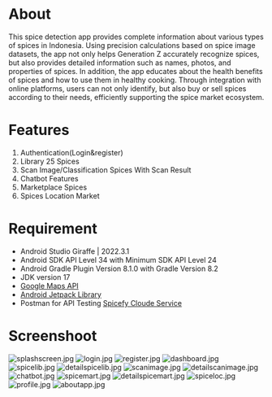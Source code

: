 # About
This spice detection app provides complete information about various types of spices in Indonesia. Using precision calculations based on spice image datasets, the app not only helps Generation Z accurately recognize spices, but also provides detailed information such as names, photos, and properties of spices. In addition, the app educates about the health benefits of spices and how to use them in healthy cooking. Through integration with online platforms, users can not only identify, but also buy or sell spices according to their needs, efficiently supporting the spice market ecosystem.

# Features
1. Authentication(Login&register)
2. Library 25 Spices
3. Scan Image/Classification Spices With Scan Result
4. Chatbot Features
5. Marketplace Spices
6. Spices Location Market

# Requirement
- Android Studio Giraffe | 2022.3.1
- Android SDK API Level 34 with Minimum SDK API Level 24
- Android Gradle Plugin Version 8.1.0 with Gradle Version 8.2
- JDK version 17
- [Google Maps API](https://console.cloud.google.com/google/maps-apis/credentials)
- [Android Jetpack Library](https://www.googleadservices.com/pagead/aclk?sa=L&ai=DChcSEwiY2auw8p-DAxU1pmYCHZmLAjQYABAAGgJzbQ&ase=2&gclid=CjwKCAiAvoqsBhB9EiwA9XTWGX1jrwi-OVmWRHIreiCdhPKoakwMnCUSofRfUju8eFvAu461IvOWOBoCeMYQAvD_BwE&ohost=www.google.co.id&cid=CAESVuD2yn2gzatCiifLwL-moG73kIPpGngcJFZeCZszFuJ7nSB53OdKdc8JCwK46UOL3HmOtWS9VxM-zSOg7nM-BbeyUdDED0kn-BaAwLUqvsirqAqy5W6I&sig=AOD64_1urWts537YkIeo5kylOwqVcfvW5w&q&nis=4&adurl&ved=2ahUKEwiMkqaw8p-DAxVA3jgGHYZzDeUQ0Qx6BAgIEAE)
- Postman for API Testing [Spicefy Cloude Service](https://github.com/spicefyapp/cloud-computing)

# Screenshoot
![splashscreen.jpg](https://github.com/spicefyapp/android_application/blob/master/Image/splashscreen.jpg)
![login.jpg](https://github.com/spicefyapp/android_application/blob/master/Image/login.jpg)
![register.jpg](https://github.com/spicefyapp/android_application/blob/master/Image/register.jpg)
![dashboard.jpg](https://github.com/spicefyapp/android_application/blob/master/Image/dashboard.jpg)
![spicelib.jpg](https://github.com/spicefyapp/android_application/blob/master/Image/spicelib.jpg)
![detailspicelib.jpg](https://github.com/spicefyapp/android_application/blob/master/Image/detailspicelib.jpg)
![scanimage.jpg](https://github.com/spicefyapp/android_application/blob/master/Image/scanimage.jpg)
![detailscanimage.jpg](https://github.com/spicefyapp/android_application/blob/master/Image/detailscanimage.jpg)
![chatbot.jpg](https://github.com/spicefyapp/android_application/blob/master/Image/chatbot.jpg)
![spicemart.jpg](https://github.com/spicefyapp/android_application/blob/master/Image/spicemart.jpg)
![detailspicemart.jpg](https://github.com/spicefyapp/android_application/blob/master/Image/detailspicemart.jpg)
![spiceloc.jpg](https://github.com/spicefyapp/android_application/blob/master/Image/spiceloc.jpg)
![profile.jpg](https://github.com/spicefyapp/android_application/blob/master/Image/profile.jpg)
![aboutapp.jpg](https://github.com/spicefyapp/android_application/blob/master/Image/aboutapp.jpg)

